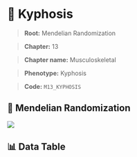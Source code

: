 # 🧪 Kyphosis

> **Root:** Mendelian Randomization

> **Chapter:** 13  

> **Chapter name:** Musculoskeletal

> **Phenotype:** Kyphosis  

> **Code:** `M13_KYPHOSIS`

## 🧬 Mendelian Randomization  

<img src="/MR/Figures/Forward/M13_KYPHOSIS.png"/>

## 📊 Data Table

<CsvTableMRF src="/MR_Data/Forward/M13_KYPHOSIS.csv"/>
